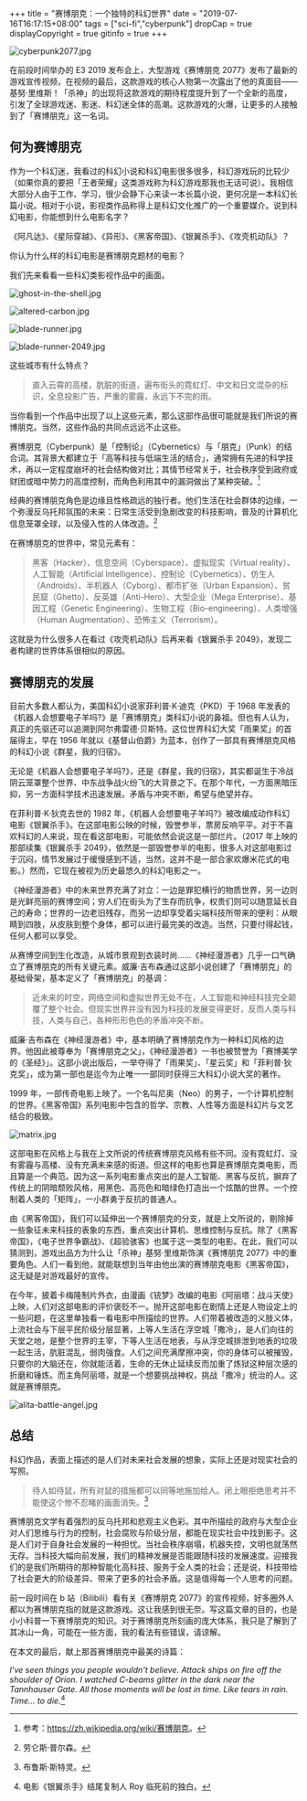 +++
title = "赛博朋克：一个独特的科幻世界"
date = "2019-07-16T16:17:15+08:00"
tags = ["sci-fi","cyberpunk"]
dropCap = true
displayCopyright = true
gitinfo = true
+++

![cyberpunk2077.jpg](/images/cyberpunk2077.jpg "游戏《赛博朋克 2077》 基努·里维斯")

在前段时间举办的 E3 2019 发布会上，大型游戏《赛博朋克 2077》发布了最新的游戏宣传视频，在视频的最后，这款游戏的核心人物第一次露出了他的真面目——基努·里维斯！「杀神」的出现将这款游戏的期待程度提升到了一个全新的高度，引发了全球游戏迷、影迷、科幻迷全体的高潮。这款游戏的火爆，让更多的人接触到了「赛博朋克」这一名词。

## 何为赛博朋克

作为一个科幻迷，我看过的科幻小说和科幻电影很多很多，科幻游戏玩的比较少（如果你真的要把「王者荣耀」这类游戏称为科幻游戏那我也无话可说）。我相信大部分人由于工作、学习，很少会静下心来读一本长篇小说，更何况是一本科幻长篇小说。相对于小说，影视类作品称得上是科幻文化推广的一个重要媒介。说到科幻电影，你能想到什么电影名字？

《阿凡达》、《星际穿越》、《异形》、《黑客帝国》、《银翼杀手》、《攻壳机动队》？

你认为什么样的科幻电影是赛博朋克题材的电影？

我们先来看看一些科幻类影视作品中的画面。

![ghost-in-the-shell.jpg](/images/ghost-in-the-shell.jpg "电影《攻壳机动队》")

![altered-carbon.jpg](/images/altered-carbon.jpg "美剧《副本》")

![blade-runner.jpg](/images/blade-runner.jpg "电影《银翼杀手》")

![blade-runner-2049.jpg](/images/blade-runner-2049.jpg "电影《银翼杀手 2049》")

这些城市有什么特点？

> 直入云霄的高楼，肮脏的街道，遍布街头的霓虹灯、中文和日文混杂的标识，全息投影广告，严重的雾霾，永远下不完的雨。

当你看到一个作品中出现了以上这些元素，那么这部作品很可能就是我们所说的赛博朋克。当然，这些作品的共同点远远不止这些。

赛博朋克（Cyberpunk）是「控制论」（Cybernetics）与「朋克」（Punk）的结合词。其背景大都建立于「高等科技与低端生活的结合」，通常拥有先进的科学技术，再以一定程度崩坏的社会结构做对比；其情节经常关于，社会秩序受到政府或财团或暗中势力的高度控制，而角色利用其中的漏洞做出了某种突破。[^1]

经典的赛博朋克角色是边缘且性格疏远的独行者。他们生活在社会群体的边缘，一个弥漫反乌托邦氛围的未来：日常生活受到急剧改变的科技影响，普及的计算机化信息笼罩全球，以及侵入性的人体改造。[^2]

在赛博朋克的世界中，常见元素有：

> 黑客（Hacker）、信息空间（Cyberspace）、虚拟现实（Virtual reality）、人工智能（Artificial Intelligence）、控制论（Cybernetics）、仿生人（Androids）、半机器人（Cyborg）、都市扩张（Urban Expansion）、贫民窟（Ghetto）、反英雄（Anti-Hero）、大型企业（Mega Enterprise）、基因工程（Genetic Engineering）、生物工程（Bio-engineering）、人类增强（Human Augmentation）、恐怖主义（Terrorism）。

这就是为什么很多人在看过《攻壳机动队》后再来看《银翼杀手 2049》，发现二者构建的世界体系很相似的原因。

## 赛博朋克的发展

目前大多数人都认为，美国科幻小说家菲利普·K·迪克（PKD）于 1968 年发表的《机器人会想要电子羊吗?》是「赛博朋克」类科幻小说的鼻祖。但也有人认为，真正的先驱还可以追溯到阿尔弗雷德·贝斯特。这位世界科幻大奖「雨果奖」的首届得主，早在 1956 年就以《基督山伯爵》为蓝本，创作了一部具有赛博朋克风格的科幻小说《群星，我的归宿》。

无论是《机器人会想要电子羊吗?》，还是《群星，我的归宿》，其实都诞生于冷战阴云笼罩整个世界、中东战争战火纷飞的大背景之下。在那个年代，一方面黑暗压抑，另一方面科学技术迅速发展。矛盾与冲突不断，希望与绝望并存。

在菲利普·K·狄克去世的 1982 年，《机器人会想要电子羊吗?》被改编成动作科幻电影《银翼杀手》。在这部电影公映的时候，毁誉参半，票房反响平平。对于不喜欢科幻的人来说，现在看这部电影，可能依然会说这是一部烂片。（2017 年上映的那部续集《银翼杀手 2049》，依然是一部毁誉参半的电影，很多人对这部电影过于沉闷，情节发展过于缓慢感到不适，当然，这并不是一部合家欢爆米花式的电影。）然而，它现在被视为历史最悠久的科幻电影之一。

《神经漫游者》中的未来世界充满了对立：一边是罪犯横行的物质世界，另一边则是光鲜亮丽的赛博空间；穷人们在街头为了生存而抗争，权贵们则可以随意延长自己的寿命；世界的一边老旧残存，而另一边却享受着尖端科技所带来的便利：从眼睛到四肢，从皮肤到整个身体，都可以进行最完美的改造。当然，只要付得起钱，任何人都可以享受。

从赛博空间到生化改造，从城市景观到衣装时尚……《神经漫游者》几乎一口气确立了赛博朋克的所有关键元素。威廉·吉布森通过这部小说创建了「赛博朋克」的基础骨架，基本定义了「赛博朋克」的基调：

> 近未来的时空，网络空间和虚拟世界无处不在，人工智能和神经科技完全颠覆了整个社会。但现实世界并没有因为科技的发展变得更好，反而人类与科技，人类与自己，各种形形色色的矛盾冲突不断。

威廉·吉布森在《神经漫游者》中，基本明确了赛博朋克作为一种科幻风格的边界。他因此被尊奉为「赛博朋克之父」，《神经漫游者》一书也被赞誉为「赛博美学的《圣经》」。这部小说出版后，一举夺得了「雨果奖」、「星云奖」和「菲利普·狄克奖」，成为第一部也是迄今为止唯一一部同时获得三大科幻小说大奖的著作。

1999 年，一部传奇电影上映了。一个名叫尼奥（Neo）的男子，一个计算机控制的世界。《黑客帝国》系列电影中包含的哲学、宗教、人性等方面是科幻片与文艺结合的极致。

![matrix.jpg](/images/matrix.jpg "电影《黑客帝国》")

这部电影在风格上与我在上文所说的传统赛博朋克风格有些不同。没有霓虹灯、没有雾霾与高楼、没有充满未来感的街道。但这样的电影也算是赛博朋克类电影，而且算是一个典范。因为这一系列电影重点突出的是人工智能、黑客与反抗，摒弃了传统上的阴暗颓败风格，用黑色、高亮色和暗绿色打造出一个炫酷的世界。一个控制着人类的「矩阵」，一小群勇于反抗的普通人。

由《黑客帝国》，我们可以延伸出一个赛博朋克的分支，就是上文所说的，剔除掉一些象征未来科技的表象的东西，重点突出计算机、思维控制与反抗。除了《黑客帝国》，《电子世界争霸战》、《超验骇客》也属于这一类型的电影。在此，我们可以猜测到，游戏出品方为什么让「杀神」基努·里维斯饰演《赛博朋克 2077》中的重要角色。人们一看到他，就能联想到当年由他出演的赛博朋克电影《黑客帝国》，这无疑是对游戏最好的宣传。

在今年，披着卡梅隆制片外衣，由漫画《铳梦》改编的电影《阿丽塔：战斗天使》上映，人们对这部电影的评价褒贬不一。抛开这部电影在剧情上还是人物设定上的一些问题，在这里单独看一看电影中所描绘的世界。人们带着被改造的义肢义体，上流社会与下层平民阶级分层显著，上等人生活在浮空城「撒冷」，是人们向往的天堂之地，是整个世界的主宰，下等人生活在地表，与从浮空城排泄到地表的垃圾一起生活，肮脏混乱，弱肉强食。人们之间充满摩擦冲突，你的身体可以被摧毁，只要你的大脑还在，你就能活着，生命的无休止延续反而加重了炼狱这种层次感的折磨和锤炼。而主角阿丽塔，就是一个想要挑战神权，挑战「撒冷」统治的人。这就是赛博朋克。

![alita-battle-angel.jpg](/images/alita-battle-angel.jpg "电影《阿丽塔：战斗天使》")

## 总结

科幻作品，表面上描述的是人们对未来社会发展的想象，实际上还是对现实社会的写照。

> 待人如待鼠，所有对鼠的措施都可以同等地施加给人。闭上眼拒绝思考并不能使这个惨不忍睹的画面消失。[^3]

赛博朋克文学有着强烈的反乌托邦和悲观主义色彩。其中所描绘的政府与大型企业对人们思维与行为的控制，社会腐败与阶级分层，都能在现实社会中找到影子。这是人们对于自身社会发展的一种担忧。当社会秩序崩塌，机器失控，文明也就荡然无存。当科技大幅向前发展，我们的精神发展是否能跟随科技的发展速度。迎接我们的是我们所期待的那种智能化高科技、服务于全人类的社会；还是说，科技带给了社会更大的阶级差异、带来了更多的社会矛盾。这是值得每一个人思考的问题。

前一段时间在 b 站（Bilibili）看有关《赛博朋克 2077》的宣传视频，好多圈外人都以为赛博朋克指的就是这款游戏。这让我感到很无奈。写这篇文章的目的，也是小小科普一下赛博朋克的知识。对于赛博朋克所刻画的庞大体系，我只是了解到了其冰山一角，可能在一些方面，我的看法有些错误，请谅解。

在本文的最后，献上那首赛博朋克中最美的诗篇：

*I've seen things you people wouldn't believe. Attack ships on fire off the shoulder of Orion. I watched C-beams glitter in the dark near the Tannhauser Gate. All those moments will be lost in time. Like tears in rain. Time... to die.*[^4]

[^1]: 参考：<https://zh.wikipedia.org/wiki/赛博朋克>。
[^2]: 劳仑斯·普尔森。
[^3]: 布鲁斯·斯特灵。
[^4]: 电影《银翼杀手》结尾复制人 Roy 临死前的独白。